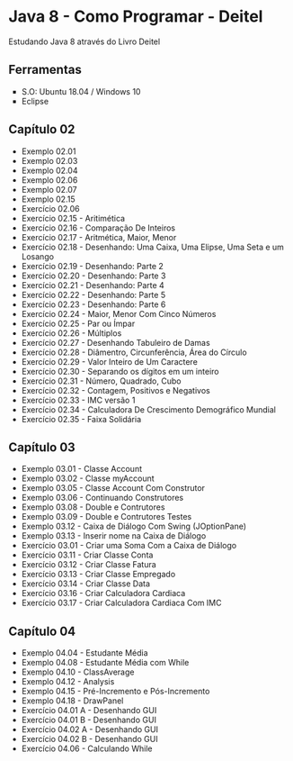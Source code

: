 # Java 8 - Como Programar - Deitel<br>
<p>Estudando Java 8 através do Livro Deitel</p>

## Ferramentas

<ul>
	<li type = "square"> S.O: Ubuntu 18.04 / Windows 10</li>
	<li type = "square"> Eclipse </li>

</ul>

## Capítulo 02

<ul>
    <li> Exemplo 02.01 </li>
    <li> Exemplo 02.03 </li>
    <li> Exemplo 02.04 </li>
    <li> Exemplo 02.06 </li>
    <li> Exemplo 02.07 </li>
    <li> Exemplo 02.15 </li>
    <li> Exercício 02.06 </li>
    <li> Exercício 02.15 - Aritimética </li>
    <li> Exercício 02.16 - Comparação De Inteiros </li>
    <li> Exercício 02.17 - Aritmética, Maior, Menor </li>
    <li> Exercício 02.18 - Desenhando: Uma Caixa, Uma Elipse, Uma Seta e um Losango </li>
    <li> Exercício 02.19 - Desenhando: Parte 2 </li>
    <li> Exercício 02.20 - Desenhando: Parte 3 </li>
    <li> Exercício 02.21 - Desenhando: Parte 4 </li>
    <li> Exercício 02.22 - Desenhando: Parte 5 </li>
    <li> Exercício 02.23 - Desenhando: Parte 6 </li>
    <li> Exercício 02.24 - Maior, Menor Com Cinco Números </li>
    <li> Exercício 02.25 - Par ou Ímpar </li>
    <li> Exercício 02.26 - Múltiplos </li>
    <li> Exercício 02.27 - Desenhando Tabuleiro de Damas </li>
    <li> Exercício 02.28 - Diâmentro, Circunferência, Área do Círculo </li>
    <li> Exercício 02.29 - Valor Inteiro de Um Caractere </li>
    <li> Exercício 02.30 - Separando os dígitos em um inteiro </li>
    <li> Exercício 02.31 - Número, Quadrado, Cubo </li>
    <li> Exercício 02.32 - Contagem, Positivos e Negativos </li>
    <li> Exercício 02.33 - IMC versão 1 </li>
    <li> Exercício 02.34 - Calculadora De Crescimento Demográfico Mundial</li>
    <li> Exercício 02.35 - Faixa Solidária </li>
</ul>

## Capítulo 03

<ul>
	<li> Exemplo 03.01 - Classe Account </li>
	<li> Exemplo 03.02 - Classe myAccount </li>
	<li> Exemplo 03.05 - Classe Account Com Construtor </li>
	<li> Exemplo 03.06 - Continuando Construtores </li>
	<li> Exemplo 03.08 - Double e Contrutores </li>
	<li> Exemplo 03.09 - Double e Contrutores Testes </li>
	<li> Exemplo 03.12 - Caixa de Diálogo Com Swing (JOptionPane) </li>
	<li> Exemplo 03.13 - Inserir nome na Caixa de Diálogo </li>
	<li> Exercício 03.01 - Criar uma Soma Com a Caixa de Diálogo </li>
	<li> Exercício 03.11 - Criar Classe Conta </li>
	<li> Exercício 03.12 - Criar Classe Fatura </li>
	<li> Exercício 03.13 - Criar Classe Empregado </li>
	<li> Exercício 03.14 - Criar Classe Data </li>
	<li> Exercício 03.16 - Criar Calculadora Cardiaca </li>
	<li> Exercício 03.17 - Criar Calculadora Cardiaca Com IMC </li>
</ul>

## Capítulo 04

<ul>
	<li> Exemplo 04.04 - Estudante Média </li>
	<li> Exemplo 04.08 - Estudante Média com While </li>
	<li> Exemplo 04.10 - ClassAverage </li>
	<li> Exemplo 04.12 - Analysis </li>
	<li> Exemplo 04.15 - Pré-Incremento e Pós-Incremento </li>
	<li> Exemplo 04.18 - DrawPanel </li>
	<li> Exercício 04.01 A - Desenhando GUI </li>
	<li> Exercício 04.01 B - Desenhando GUI </li>
	<li> Exercício 04.02 A - Desenhando GUI </li>
	<li> Exercício 04.02 B - Desenhando GUI </li>
	<li> Exercício 04.06 - Calculando While </li>
</ul>